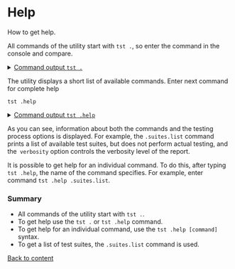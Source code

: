 # Help

How to get help.

All commands of the utility start with `tst .`, so enter the command in the console and compare.

<details>
  <summary><u>Command output <code>tst .</code></u></summary>

```
[user@user ~]$ tst .
Command "."
Ambiguity. Did you mean?
  .help - Get help.
  .version - Get current version.
  .imply - Change state or imply value of a variable.
  .run - Run test suites found at a specified path.
  .suites.list - Find test suites at a specified path.
```

</details>

The utility displays a short list of available commands. Enter next command for complete help

```
tst .help
```

<details>
  <summary><u>Command output <code>tst .help</code></u></summary>

```
[user@user ~]$ tst .help
Command ".help"
Known commands
  .help - Get help.
  .version - Get current version.
  .imply - Change state or imply value of a variable.
  .run - Run test suites found at a specified path.
  .suites.list - Find test suites at a specified path.
Tester options
  verbosity : Sets the verbosity of report. Accepts a value from 0 to 9. Default value is 4.
  suite : Testing of separate test suite. Accepts name of test suite or a glob.
  routine : Testing of separate test routine. Accepts name of test routine or a glob.
  testRoutineTimeOut : Limits the testing time for test routines. Accepts time in milliseconds. Default value is 5000ms.
  onSuiteEndTimeOut : Limits the execution time for onSuiteEnd handler. Accepts time in milliseconds. Default value is 15000ms.
  accuracy : Sets the numeric deviation for the comparison of numerical values. Accepts numeric values of deviation. Default value is 1e-7.
  sanitareTime : Sets the delay between completing the test suite and running the next one. Accepts time in milliseconds. Default value is 2000ms.
  negativity : Restricts the console output of passed routines and increases output of failed test checks. Accepts a value from 0 to 9. Default value is 1.
  silencing : Enables hiding the console output from the test unit. Accepts 0 or 1. Default value is 0.
  shoulding : Disables negative testing. Accepts 0 or 1. Default value is 0.
  fails : Sets the number of errors received to interrupt the test. Accepts number of fails. By default is unlimited.
  beeping : Disables the beep after test completion. Accepts 0 or 1. Default value is 1.
  coloring : Makes report colourful. Accepts 0 or 1. Default value is 1.
  timing : Disables measurement of time spent on testing. Accepts 0 or 1. Default value is 1.
  debug : Sets value of Config.debug. Accepts 0 or 1. Default value is null, utility does not change debug mode of test unit.
  rapidity : Controls the amount of time spent on testing. Accepts values from -9 to +9. Default value is 0.
  concurrent : Enables parallel execution of test suites. Accepts 0 or 1. Default value is 0.
```

</details>

As you can see, information about both the commands and the testing process options is displayed. For example, the `.suites.list` command prints a list of available test suites, but does not perform actual testing, and the` verbosity` option controls the verbosity level of the report.

It is possible to get help for an individual command. To do this, after typing `tst .help`, the name of the command specifies. For example, enter command `tst .help .suites.list`.

### Summary

- All commands of the utility start with `tst .`.
- To get help use the `tst .` or `tst .help` command.
- To get help for an individual command, use the `tst .help [command]` syntax.
- To get a list of test suites, the `.suites.list` command is used.

[Back to content](../README.md#Tutorials)
